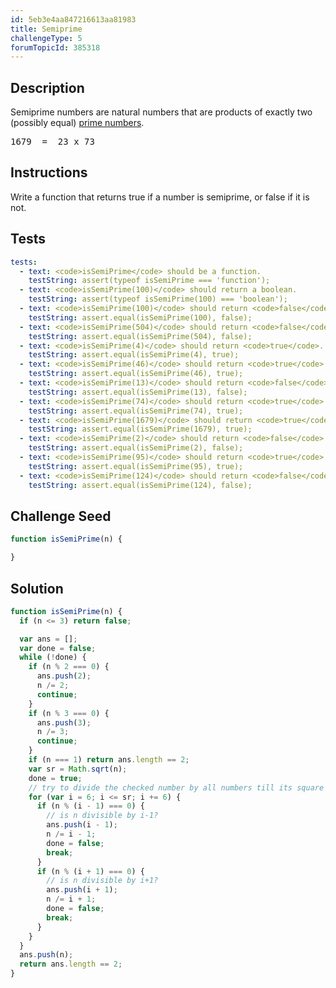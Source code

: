 ```yaml
---
id: 5eb3e4aa847216613aa81983
title: Semiprime
challengeType: 5
forumTopicId: 385318
---
```


## Description

<section id='description'>

Semiprime numbers are natural numbers that are products of exactly two (possibly equal) [prime numbers](https://rosettacode.org/wiki/prime_number).

<pre>1679  =  23 x 73</pre>

</section>

## Instructions

<section id='instructions'>

Write a function that returns true if a number is semiprime, or false if it is not.

</section>

## Tests

<section id='tests'>

```yml
tests:
  - text: <code>isSemiPrime</code> should be a function.
    testString: assert(typeof isSemiPrime === 'function');
  - text: <code>isSemiPrime(100)</code> should return a boolean.
    testString: assert(typeof isSemiPrime(100) === 'boolean');
  - text: <code>isSemiPrime(100)</code> should return <code>false</code>.
    testString: assert.equal(isSemiPrime(100), false);
  - text: <code>isSemiPrime(504)</code> should return <code>false</code>.
    testString: assert.equal(isSemiPrime(504), false);
  - text: <code>isSemiPrime(4)</code> should return <code>true</code>.
    testString: assert.equal(isSemiPrime(4), true);
  - text: <code>isSemiPrime(46)</code> should return <code>true</code>.
    testString: assert.equal(isSemiPrime(46), true);
  - text: <code>isSemiPrime(13)</code> should return <code>false</code>.
    testString: assert.equal(isSemiPrime(13), false);
  - text: <code>isSemiPrime(74)</code> should return <code>true</code>.
    testString: assert.equal(isSemiPrime(74), true);
  - text: <code>isSemiPrime(1679)</code> should return <code>true</code>.
    testString: assert.equal(isSemiPrime(1679), true);
  - text: <code>isSemiPrime(2)</code> should return <code>false</code>.
    testString: assert.equal(isSemiPrime(2), false);
  - text: <code>isSemiPrime(95)</code> should return <code>true</code>.
    testString: assert.equal(isSemiPrime(95), true);
  - text: <code>isSemiPrime(124)</code> should return <code>false</code>.
    testString: assert.equal(isSemiPrime(124), false);
```

</section>

## Challenge Seed

<section id='challengeSeed'>
<div id='js-seed'>

```js
function isSemiPrime(n) {

}
```

</div>

</section>

## Solution

<section id='solution'>

```js
function isSemiPrime(n) {
  if (n <= 3) return false;

  var ans = [];
  var done = false;
  while (!done) {
    if (n % 2 === 0) {
      ans.push(2);
      n /= 2;
      continue;
    }
    if (n % 3 === 0) {
      ans.push(3);
      n /= 3;
      continue;
    }
    if (n === 1) return ans.length == 2;
    var sr = Math.sqrt(n);
    done = true;
    // try to divide the checked number by all numbers till its square root.
    for (var i = 6; i <= sr; i += 6) {
      if (n % (i - 1) === 0) {
        // is n divisible by i-1?
        ans.push(i - 1);
        n /= i - 1;
        done = false;
        break;
      }
      if (n % (i + 1) === 0) {
        // is n divisible by i+1?
        ans.push(i + 1);
        n /= i + 1;
        done = false;
        break;
      }
    }
  }
  ans.push(n);
  return ans.length == 2;
}
```

</section>
